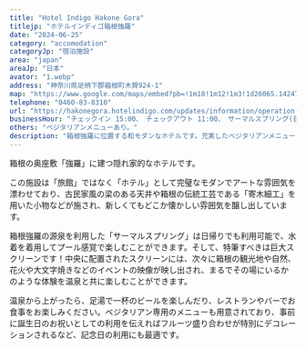 ```yaml
---
title: "Hotel Indigo Hakone Gora"
titlejp: "ホテルインディゴ箱根強羅"
date: "2024-06-25"
category: "accomodation"
categoryJp: "宿泊施設"
area: "japan"
areaJp: "日本"
avator: "1.webp"
address: "神奈川県足柄下郡箱根町木賀924-1"
map: "https://www.google.com/maps/embed?pb=!1m18!1m12!1m3!1d26065.142475036337!2d139.02988171136343!3d35.252702800263556!2m3!1f0!2f0!3f0!3m2!1i1024!2i768!4f13.1!3m3!1m2!1s0x6019a1b3bedc83b1%3A0xd28dbf094256c059!2z44Ob44OG44Or44Kk44Oz44OH44Kj44K0566x5qC55by3576F!5e0!3m2!1sja!2sjp!4v1719542037978!5m2!1sja!2sjp" width="600" height="450"
telephone: "0460-83-8310"
url: "https://hakonegora.hotelindigo.com/updates/information/operation-hours"
businessHour: "チェックイン 15:00、　チェックアウト 11:00、　サーマルスプリング(日帰り温泉): 7:00 ~ 22:00"
others: "ベジタリアンメニューあり。"
description: "箱根強羅に位置する和モダンなホテルです。充実したベジタリアンメニューと日帰り可能な温泉施設があり、気軽に優雅な休日を過ごすのに最適なホテルです。"
---
```


箱根の奥座敷「強羅」に建つ隠れ家的なホテルです。

この施設は「旅館」ではなく「ホテル」として完璧なモダンでアートな雰囲気を漂わせており、古民家風の梁のある天井や箱根の伝統工芸である「寄木細工」を用いた小物などが施され、新しくてもどこか懐かしい雰囲気を醸し出しています。

箱根強羅の源泉を利用した「サーマルスプリング」は日帰りでも利用可能で、水着を着用してプール感覚で楽しむことができます。そして、特筆すべきは巨大スクリーンです！中央に配置されたスクリーンには、次々に箱根の観光地や自然、花火や大文字焼きなどのイベントの映像が映し出され、まるでその場にいるかのような体験を温泉と共に楽しむことができます。

温泉から上がったら、足湯で一杯のビールを楽しんだり、レストランやバーでお食事をお楽しみください。ベジタリアン専用のメニューも用意されており、事前に誕生日のお祝いとしての利用を伝えればフルーツ盛り合わせが特別にデコレーションされるなど、記念日の利用にも最適です。
